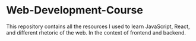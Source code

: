# Web-Development-Course
This repository contains all the resources I used to learn JavaScript, React, and different rhetoric of the web. In the context of frontend and backend.
